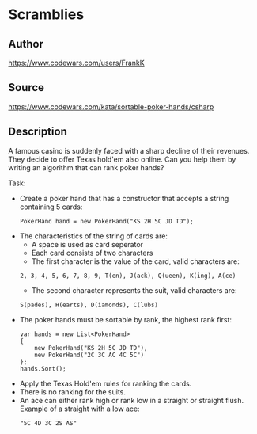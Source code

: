 # Scramblies

## Author
https://www.codewars.com/users/FrankK

## Source
https://www.codewars.com/kata/sortable-poker-hands/csharp

## Description

A famous casino is suddenly faced with a sharp decline of their revenues. They decide to offer Texas hold'em also online. Can you help them by writing an algorithm that can rank poker hands?

Task:

 - Create a poker hand that has a constructor that accepts a string containing 5 cards:
    ```
    PokerHand hand = new PokerHand("KS 2H 5C JD TD");
    ```
 - The characteristics of the string of cards are:
    - A space is used as card seperator
    - Each card consists of two characters
    - The first character is the value of the card, valid characters are: 
    ```
    2, 3, 4, 5, 6, 7, 8, 9, T(en), J(ack), Q(ueen), K(ing), A(ce)
    ```
    - The second character represents the suit, valid characters are: 
    ```
    S(pades), H(earts), D(iamonds), C(lubs)
    ```
 - The poker hands must be sortable by rank, the highest rank first:
    ```
    var hands = new List<PokerHand> 
    { 
        new PokerHand("KS 2H 5C JD TD"),
        new PokerHand("2C 3C AC 4C 5C")
    };
    hands.Sort();
    ```
 - Apply the Texas Hold'em rules for ranking the cards.
 - There is no ranking for the suits.
 - An ace can either rank high or rank low in a straight or straight flush. Example of a straight with a low ace:
    ```
    "5C 4D 3C 2S AS"
    ```